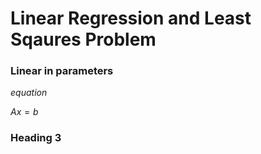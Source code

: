 # Linear Regression and Least Sqaures Problem

### **Linear in parameters**


$equation$

$Ax = b$

### Heading 3
